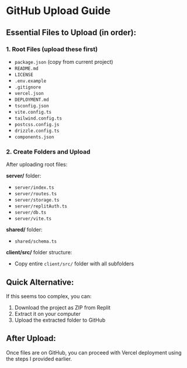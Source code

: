 # GitHub Upload Guide

## Essential Files to Upload (in order):

### 1. Root Files (upload these first)
- `package.json` (copy from current project)
- `README.md` 
- `LICENSE`
- `.env.example`
- `.gitignore`
- `vercel.json`
- `DEPLOYMENT.md`
- `tsconfig.json`
- `vite.config.ts`
- `tailwind.config.ts`
- `postcss.config.js`
- `drizzle.config.ts`
- `components.json`

### 2. Create Folders and Upload
After uploading root files:

**server/** folder:
- `server/index.ts`
- `server/routes.ts`
- `server/storage.ts`
- `server/replitAuth.ts`
- `server/db.ts`
- `server/vite.ts`

**shared/** folder:
- `shared/schema.ts`

**client/src/** folder structure:
- Copy entire `client/src/` folder with all subfolders

## Quick Alternative: 
If this seems too complex, you can:
1. Download the project as ZIP from Replit
2. Extract it on your computer
3. Upload the extracted folder to GitHub

## After Upload:
Once files are on GitHub, you can proceed with Vercel deployment using the steps I provided earlier.